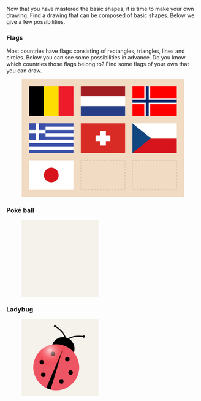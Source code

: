 Now that you have mastered the basic shapes, it is time to make your own drawing. Find a drawing that can be composed of basic shapes. Below we give a few possibilities.

### Flags

Most countries have flags consisting of rectangles, triangles, lines and circles. Below you can see some possibilities in advance. Do you know which countries those flags belong to? Find some flags of your own that you can draw.

<figure>
<svg width="550px" height="400px" viewBox="0 0 1100 800">

  <rect x="0" y="0" width="1100" height="800" fill="#F1DBC3" />

  <g id="belgium" transform="translate(50,50)" >
    <rect x="0" y="0" width="100" height="200" fill="black" />
    <rect x="100" y="0" width="100" height="200" fill="#fedd02" />
    <rect x="200" y="0" width="100" height="200" fill="#ee1b2a" />
  </g>

  <g id="netherlands" transform="translate(400,50)" >
    <rect x="0" y="0" width="300" height="200" fill="white" />
    <rect x="0" y="0" width="300" height="66.66" fill="#a21d22" />
    <rect x="0" y="133.333" width="300" height="66.66" fill="#263e86" />
  </g>

  <g id="norway" transform="translate(750,50)" >
    <rect x="0" y="0" width="300" height="200" fill="#fe0000" />
    <line x1="0" y1="100" x2="300" y2="100" stroke="white" stroke-width="40"/>
    <line x1="100" y1="0" x2="100" y2="200" stroke="white" stroke-width="40"/>
    <line x1="0" y1="100" x2="300" y2="100" stroke="#042568" stroke-width="20"/>
    <line x1="100" y1="0" x2="100" y2="200" stroke="#042568" stroke-width="20"/>
  </g>

  <g id="greece" transform="translate(50,300)" >
    <rect x="0" y="0" width="300" height="200" fill="#3b50a9" />
    <line x1="150" y1="0" x2="150" y2="200" stroke="white" stroke-width="300" stroke-dasharray="22.222 22.222" stroke-dashoffset="22.22" />
    <rect x="0" y="0" width="111.111" height="111.111" fill="#3b50a9" />
    <line x1="0" y1="55.555" x2="111.111" y2="55.555" stroke="white" stroke-width="22.222" />
    <line x1="55.555" y1="0" x2="55.555" y2="112.111" stroke="white" stroke-width="22.222" />
  </g>

  <g id="switzerland" transform="translate(400,300)" >
    <rect x="0" y="0" width="300" height="200" fill="#d82b25" />
    <line x1="100" y1="100" x2="200" y2="100" stroke="white" stroke-width="40"/>
    <line x1="150" y1="50" x2="150" y2="150" stroke="white" stroke-width="40" />
  </g>

  <g id="czechia" transform="translate(750,300)" >
    <rect x="0" y="0" width="300" height="100" fill="white" />
    <rect x="0" y="100" width="300" height="100" fill="#d7141b" />
    <polygon points="0,0, 125,100, 0,200" stroke="none" fill="#11467f" />
  </g>

  <g id="japan" transform="translate(50,550)" >
    <rect x="0" y="0" width="300" height="200" fill="white" />
    <circle cx="150" cy="100" r="50" fill="#d7141b" stroke="none" />
  </g>

  <g id="xxx" transform="translate(400,550)" >
    <rect x="0" y="0" width="300" height="200" fill="none" stroke="black" stroke-width="0.5" stroke-dasharray="10,10" />
  </g>

  <g id="yyy" transform="translate(750,550)" >
    <rect x="0" y="0" width="300" height="200" fill="none" stroke="black" stroke-width="0.5" stroke-dasharray="10,10" />
  </g>

</svg>
</figure>

### Poké ball

<figure>
<svg id="pokemon" xmlns="http://www.w3.org/2000/svg" version="1.1" width="200px" height="200px" viewBox="-100 -100 200 200">

  <defs>
    <radialGradient id="licht" cx="0.25" cy="0.20" r="0.35">
      <stop offset="0%" stop-color="rgb(255,255,255,0.75)" />
      <stop offset="100%" stop-color="rgb(255,0,0,0.0)" />
    </radialGradient>
    <radialGradient id="donker" cx="0.25" cy="0.25" r="1">
      <stop offset="0%" stop-color="white" />
      <stop offset="50%" stop-color="white" />
      <stop offset="100%" stop-color="#d6d6d6" />
    </radialGradient>
  </defs>

  <style>
    #pokemon .rooster {
      display: none;
    }
    #pokemon .rooster path {
      fill: none;
      stroke: royalblue;
      stroke-width: 600;
    }
  </style>

  <rect x="-100" y="-100" width="200" height="200" fill="#F5F1EB" />

  <g class="rooster">
    <path d="M-90,0 L180,0" stroke-dasharray="0.2,9.6,0.2,0"></path>
    <path d="M0,-90 L0,180" stroke-dasharray="0.2,9.6,0.2,0"></path>
    <path d="M-90,0 L180,0" stroke-dasharray="1,98,1,0"></path>
    <path d="M0,-90 L0,180" stroke-dasharray="1,98,1,0"></path>
  </g>

  <path stroke="none" fill="rgb(255,0,0,0.6)" d="
    M -90,0
    L 90,0
    A 90,90,0,0,0,-90,0"
  />
  <path stroke="none" fill="url(#donker)" d="
    M -90,0
    L 90,0
    A 90,90,0,0,1,-90,0"
  />

  <line x1="-90" y1="0" x2="90" y2="0" stroke="black" stroke-width="6" />
  <circle cx="0" cy="0" r="30" fill="white" stroke="black" stroke-width="6" />
  <circle cx="0" cy="0" r="20" fill="white" stroke="black" stroke-width="6" />
  <circle cx="0" cy="0" r="90" fill="url(#licht)"/>
  <circle cx="0" cy="0" r="90" fill="none" stroke="black" stroke-width="6" />

</svg>
</figure>

### Ladybug

<figure>
<svg id="ladybug" xmlns="http://www.w3.org/2000/svg" width="200px" version="1.1" height="200px" viewBox="-100 -100 200 200">

  <defs>
    <clipPath id="lichaam-contour">
      <circle cx="0" cy="40" r="60" />
    </clipPath>
    <radialGradient id="licht" cx="0.35" cy="0.70" r="0.35">
      <stop offset="0%" stop-color="rgb(255,255,255,0.75)" />
      <stop offset="100%" stop-color="rgb(255,0,0,0.0)" />
    </radialGradient>
  </defs>

  <rect x="-100" y="-100" width="200" height="200" fill="#F5F1EB" />

  <g transform="translate(-10,-15)">
  <g transform="rotate(20,0,40)">
  <circle class="hoofd" cx="0" cy="-12" r="30" fill="black" />
  <circle class="lichaam" cx="0" cy="40" r="60" fill="#ee5564" />
  <polygon fill="black" points="0,-10 6,100 -6,100" clip-path="url(#lichaam-contour)" />
  <circle cx="-20" cy="10" r="6" fill="black" />
  <circle cx="20" cy="10" r="6" fill="black" />
  <circle cx="-40" cy="40" r="6" fill="black" />
  <circle cx="40" cy="40" r="6" fill="black" />
  <circle cx="-25" cy="70" r="6" fill="black" />
  <circle cx="25" cy="70" r="6" fill="black" />
  <circle cx="-40" cy="-60" r="3" fill="black" />
  <circle cx="40" cy="-60" r="3" fill="black" />

  <path stroke="black" stroke-width="3" d="M0,-27 Q0,-50,-40,-60" fill="none" />
  <path stroke="black" stroke-width="3" d="M0,-27 Q0,-50,40,-60" fill="none" />
  <circle cx="0" cy="40" r="60" fill="url(#licht)"/>
  </g>
  </g>

</svg>
</figure>
